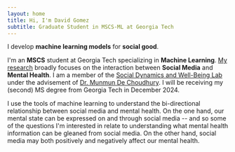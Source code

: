 ```yaml
---
layout: home
title: Hi, I'm David Gomez
subtitle: Graduate Student in MSCS-ML at Georgia Tech
---
```


I develop **machine learning models** for **social good**. 

I'm an **MSCS** student at Georgia Tech specializing in **Machine Learning**. [My research](https://dbgomez94.github.io/pages/projects/) broadly focuses on the interaction between **Social Media** and **Mental Health**. I am a member of the [Social Dynamics and Well-Being Lab](https://socweb.cc.gatech.edu/) under the advisement of [Dr. Munmun De Choudhury](http://www.munmund.net/index.html). I will be receiving my (second) MS degree from Georgia Tech in December 2024.

I use the tools of machine learning to understand the bi-directional relationship between social media and mental health. On the one hand, our mental state can be expressed on and through social media -- and so some of the questions I'm interested in relate to understanding what mental health information can be gleaned from social media. On the other hand, social media may both positively and negatively affect our mental health.






